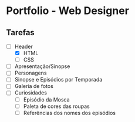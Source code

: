 # Portfolio - Web Designer

## Tarefas

- [ ] Header
    - [x] HTML
    - [ ] CSS
- [ ] Apresentação/Sinopse
- [ ] Personagens
- [ ] Sinopse e Episódios por Temporada
- [ ] Galeria de fotos
- [ ] Curiosidades
    - [ ] Episódio da Mosca
    - [ ] Paleta de cores das roupas
    - [ ] Referências dos nomes dos episódios
